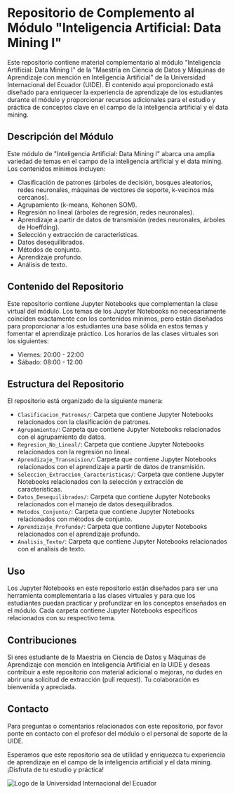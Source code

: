 # Repositorio de Complemento al Módulo "Inteligencia Artificial: Data Mining I"

Este repositorio contiene material complementario al módulo "Inteligencia Artificial: Data Mining I" de la "Maestría en Ciencia de Datos y Máquinas de Aprendizaje con mención en Inteligencia Artificial" de la Universidad Internacional del Ecuador (UIDE). El contenido aquí proporcionado está diseñado para enriquecer la experiencia de aprendizaje de los estudiantes durante el módulo y proporcionar recursos adicionales para el estudio y práctica de conceptos clave en el campo de la inteligencia artificial y el data mining.

## Descripción del Módulo

Este módulo de "Inteligencia Artificial: Data Mining I" abarca una amplia variedad de temas en el campo de la inteligencia artificial y el data mining. Los contenidos mínimos incluyen:

- Clasificación de patrones (árboles de decisión, bosques aleatorios, redes neuronales, máquinas de vectores de soporte, k-vecinos más cercanos).
- Agrupamiento (k-means, Kohonen SOM).
- Regresión no lineal (árboles de regresión, redes neuronales).
- Aprendizaje a partir de datos de transmisión (redes neuronales, árboles de Hoeffding).
- Selección y extracción de características.
- Datos desequilibrados.
- Métodos de conjunto.
- Aprendizaje profundo.
- Análisis de texto.

## Contenido del Repositorio

Este repositorio contiene Jupyter Notebooks que complementan la clase virtual del módulo. Los temas de los Jupyter Notebooks no necesariamente coinciden exactamente con los contenidos mínimos, pero están diseñados para proporcionar a los estudiantes una base sólida en estos temas y fomentar el aprendizaje práctico. Los horarios de las clases virtuales son los siguientes:

- Viernes: 20:00 - 22:00
- Sábado: 08:00 - 12:00

## Estructura del Repositorio

El repositorio está organizado de la siguiente manera:

- `Clasificacion_Patrones/`: Carpeta que contiene Jupyter Notebooks relacionados con la clasificación de patrones.
- `Agrupamiento/`: Carpeta que contiene Jupyter Notebooks relacionados con el agrupamiento de datos.
- `Regresion_No_Lineal/`: Carpeta que contiene Jupyter Notebooks relacionados con la regresión no lineal.
- `Aprendizaje_Transmision/`: Carpeta que contiene Jupyter Notebooks relacionados con el aprendizaje a partir de datos de transmisión.
- `Seleccion_Extraccion_Caracteristicas/`: Carpeta que contiene Jupyter Notebooks relacionados con la selección y extracción de características.
- `Datos_Desequilibrados/`: Carpeta que contiene Jupyter Notebooks relacionados con el manejo de datos desequilibrados.
- `Metodos_Conjunto/`: Carpeta que contiene Jupyter Notebooks relacionados con métodos de conjunto.
- `Aprendizaje_Profundo/`: Carpeta que contiene Jupyter Notebooks relacionados con el aprendizaje profundo.
- `Analisis_Texto/`: Carpeta que contiene Jupyter Notebooks relacionados con el análisis de texto.

## Uso

Los Jupyter Notebooks en este repositorio están diseñados para ser una herramienta complementaria a las clases virtuales y para que los estudiantes puedan practicar y profundizar en los conceptos enseñados en el módulo. Cada carpeta contiene Jupyter Notebooks específicos relacionados con su respectivo tema.

## Contribuciones

Si eres estudiante de la Maestría en Ciencia de Datos y Máquinas de Aprendizaje con mención en Inteligencia Artificial en la UIDE y deseas contribuir a este repositorio con material adicional o mejoras, no dudes en abrir una solicitud de extracción (pull request). Tu colaboración es bienvenida y apreciada.

## Contacto

Para preguntas o comentarios relacionados con este repositorio, por favor ponte en contacto con el profesor del módulo o el personal de soporte de la UIDE.

Esperamos que este repositorio sea de utilidad y enriquezca tu experiencia de aprendizaje en el campo de la inteligencia artificial y el data mining. ¡Disfruta de tu estudio y práctica!

![Logo de la Universidad Internacional del Ecuador](https://example.com/imagen-logo.png)
